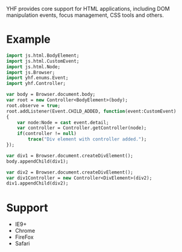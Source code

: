 YHF provides core support for HTML applications, including DOM manipulation events, focus management, CSS tools and others.

# Example
```haxe
import js.html.BodyElement;
import js.html.CustomEvent;
import js.html.Node;
import js.Browser;
import yhf.enums.Event;
import yhf.Controller;

var body = Browser.document.body;
var root = new Controller<BodyElement>(body);
root.observe = true;
root.addListener(Event.CHILD_ADDED, function(event:CustomEvent)
{
	var node:Node = cast event.detail;
	var controller = Controller.getController(node);
	if(controller != null)
		trace("Div element with controller added.");
});

var div1 = Browser.document.createDivElement();
body.appendChild(div1);

var div2 = Browser.document.createDivElement();
var div1Controller = new Controller<DivElement>(div2);
div1.appendChild(div2);
```

# Support
- IE9+
- Chrome
- FireFox
- Safari